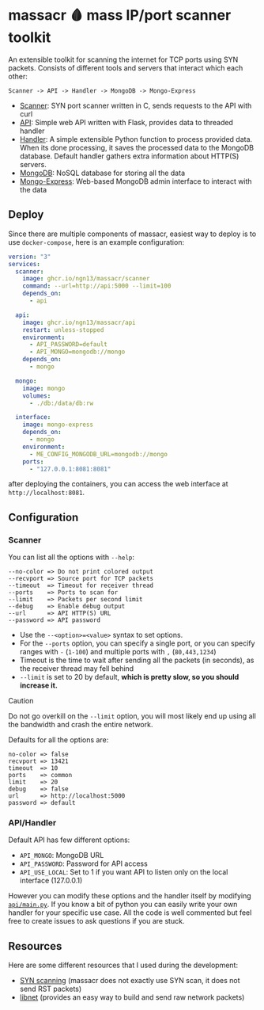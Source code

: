 # massacr 🩸 mass IP/port scanner toolkit
An extensible toolkit for scanning the internet for TCP ports using SYN packets. 
Consists of different tools and servers that interact which each other:
```
Scanner -> API -> Handler -> MongoDB -> Mongo-Express
```
- [Scanner](scanner/): SYN port scanner written in C, sends requests to the API with curl
- [API](api/lib): Simple web API written with Flask, provides data to threaded handler
- [Handler](api/main.py): A simple extensible Python function to process provided data. When its done processing, 
it saves the processed data to the MongoDB database. Default handler gathers extra information about HTTP(S) servers.
- [MongoDB](https://www.mongodb.com/what-is-mongodb): NoSQL database for storing all the data 
- [Mongo-Express](https://github.com/mongo-express/mongo-express): Web-based MongoDB admin interface to interact with the data

## Deploy
Since there are multiple components of massacr, easiest 
way to deploy is to use `docker-compose`, here is an example configuration:
```yml
version: "3"
services:
  scanner:
    image: ghcr.io/ngn13/massacr/scanner
    command: --url=http://api:5000 --limit=100
    depends_on:
      - api 

  api:
    image: ghcr.io/ngn13/massacr/api
    restart: unless-stopped
    environment:
      - API_PASSWORD=default
      - API_MONGO=mongodb://mongo
    depends_on:
      - mongo

  mongo:
    image: mongo 
    volumes:
      - ./db:/data/db:rw

  interface:
    image: mongo-express
    depends_on:
      - mongo
    environment:
      - ME_CONFIG_MONGODB_URL=mongodb://mongo
    ports:
      - "127.0.0.1:8081:8081"
```
after deploying the containers, you can access the web interface at `http://localhost:8081`.

## Configuration
### Scanner 
You can list all the options with `--help`:
```
--no-color => Do not print colored output
--recvport => Source port for TCP packets
--timeout  => Timeout for receiver thread
--ports    => Ports to scan for
--limit    => Packets per second limit
--debug    => Enable debug output
--url      => API HTTP(S) URL
--password => API password
```

- Use the `--<option>=<value>` syntax to set options.
- For the `--ports` option, you can specify a single port, or you can specify ranges with `-` (`1-100`) and multiple ports with `,` (`80,443,1234`)
- Timeout is the time to wait after sending all the packets (in seconds), as the receiver thread may fell behind
- `--limit` is set to 20 by default, **which is pretty slow, so you should increase it.**

> [!CAUTION]
> Do not go overkill on the `--limit` option, you will most likely end up using all the bandwidth 
> and crash the entire network.

Defaults for all the options are:
```
no-color => false
recvport => 13421
timeout  => 10
ports    => common
limit    => 20
debug    => false
url      => http://localhost:5000 
password => default
```

### API/Handler
Default API has few different options:
- `API_MONGO`: MongoDB URL
- `API_PASSWORD`: Password for API access
- `API_USE_LOCAL`: Set to 1 if you want API to listen only on the local interface (127.0.0.1)

However you can modify these options and the handler itself by modifying [`api/main.py`](api/main.py).
If you know a bit of python you can easily write your own handler for your specific use case. All the code 
is well commented but feel free to create issues to ask questions if you are stuck.

## Resources 
Here are some different resources that I used during the development:
- [SYN scanning](https://nmap.org/book/synscan.html) (massacr does not exactly use SYN scan, it does not send RST packets)
- [libnet](https://github.com/libnet/libnet) (provides an easy way to build and send raw network packets)
